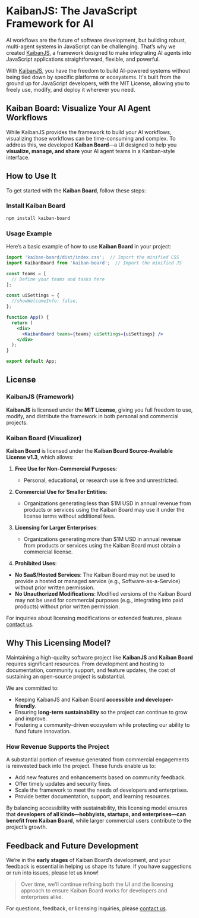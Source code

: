 # **KaibanJS: The JavaScript Framework for AI**

AI workflows are the future of software development, but building robust, multi-agent systems in JavaScript can be challenging. That’s why we created [KaibanJS](https://github.com/kaiban-ai/KaibanJS), a framework designed to make integrating AI agents into JavaScript applications straightforward, flexible, and powerful.

With [KaibanJS](https://github.com/kaiban-ai/KaibanJS), you have the freedom to build AI-powered systems without being tied down by specific platforms or ecosystems. It's built from the ground up for JavaScript developers, with the MIT License, allowing you to freely use, modify, and deploy it wherever you need.

## **Kaiban Board: Visualize Your AI Agent Workflows**

While KaibanJS provides the framework to build your AI workflows, visualizing those workflows can be time-consuming and complex. To address this, we developed **Kaiban Board**—a UI designed to help you **visualize, manage, and share** your AI agent teams in a Kanban-style interface.

## **How to Use It**

To get started with the **Kaiban Board**, follow these steps:

### **Install Kaiban Board**

```bash
npm install kaiban-board
```

### **Usage Example**

Here’s a basic example of how to use **Kaiban Board** in your project:

```jsx
import 'kaiban-board/dist/index.css';  // Import the minified CSS
import KaibanBoard from 'kaiban-board';  // Import the minified JS

const teams = [
  // Define your teams and tasks here
];

const uiSettings = {
  //showWelcomeInfo: false,
};

function App() {
  return (
    <div>
      <KaibanBoard teams={teams} uiSettings={uiSettings} />
    </div>
  );
}

export default App;
```

## **License**

### **KaibanJS (Framework)**

**KaibanJS** is licensed under the **MIT License**, giving you full freedom to use, modify, and distribute the framework in both personal and commercial projects.

### **Kaiban Board (Visualizer)**

**Kaiban Board** is licensed under the **Kaiban Board Source-Available License v1.3**, which allows:

1. **Free Use for Non-Commercial Purposes**:
   - Personal, educational, or research use is free and unrestricted.

2. **Commercial Use for Smaller Entities**:
   - Organizations generating less than $1M USD in annual revenue from products or services using the Kaiban Board may use it under the license terms without additional fees.

3. **Licensing for Larger Enterprises**:
   - Organizations generating more than $1M USD in annual revenue from products or services using the Kaiban Board must obtain a commercial license.

4. **Prohibited Uses**:
  - **No SaaS/Hosted Services**: The Kaiban Board may not be used to provide a hosted or managed service (e.g., Software-as-a-Service) without prior written permission.
  - **No Unauthorized Modifications**: Modified versions of the Kaiban Board may not be used for commercial purposes (e.g., integrating into paid products) without prior written permission.

For inquiries about licensing modifications or extended features, please [contact us](mailto:hello@kaiban.ai).

## **Why This Licensing Model?**

Maintaining a high-quality software project like **KaibanJS** and **Kaiban Board** requires significant resources. From development and hosting to documentation, community support, and feature updates, the cost of sustaining an open-source project is substantial.

We are committed to:
- Keeping KaibanJS and Kaiban Board **accessible and developer-friendly**.
- Ensuring **long-term sustainability** so the project can continue to grow and improve.
- Fostering a community-driven ecosystem while protecting our ability to fund future innovation.

### **How Revenue Supports the Project**
A substantial portion of revenue generated from commercial engagements is reinvested back into the project. These funds enable us to:
- Add new features and enhancements based on community feedback.
- Offer timely updates and security fixes.
- Scale the framework to meet the needs of developers and enterprises.
- Provide better documentation, support, and learning resources.

By balancing accessibility with sustainability, this licensing model ensures that **developers of all kinds—hobbyists, startups, and enterprises—can benefit from Kaiban Board**, while larger commercial users contribute to the project’s growth.

## **Feedback and Future Development**

We’re in the **early stages** of Kaiban Board’s development, and your feedback is essential in helping us shape its future. If you have suggestions or run into issues, please let us know! 

> Over time, we’ll continue refining both the UI and the licensing approach to ensure Kaiban Board works for developers and enterprises alike.

For questions, feedback, or licensing inquiries, please [contact us](mailto:hello@kaiban.ai).
